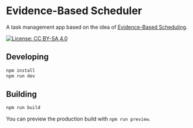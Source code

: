 # Evidence-Based Scheduler

A task management app based on the idea of [Evidence-Based Scheduling](https://www.joelonsoftware.com/2007/10/26/evidence-based-scheduling/).

[![License: CC BY-SA 4.0](https://img.shields.io/badge/License-CC_BY--SA_4.0-lightgrey.svg)](https://creativecommons.org/licenses/by-sa/4.0/)

## Developing

```bash
npm install
npm run dev
```

## Building

```bash
npm run build
```

You can preview the production build with `npm run preview`.

